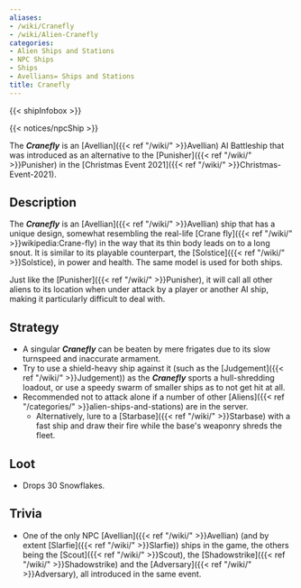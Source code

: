 ```yaml
---
aliases:
- /wiki/Cranefly
- /wiki/Alien-Cranefly
categories:
- Alien Ships and Stations
- NPC Ships
- Ships
- Avellians= Ships and Stations
title: Cranefly
---  
```


{{< shipInfobox >}}   

{{< notices/npcShip >}} 

The **_Cranefly_** is an [Avellian]({{< ref "/wiki/" >}}Avellian) AI Battleship that was introduced as an alternative to the [Punisher]({{< ref "/wiki/" >}}Punisher) in the [Christmas Event 2021]({{< ref "/wiki/" >}}Christmas-Event-2021).

## Description

The **_Cranefly_** is an [Avellian]({{< ref "/wiki/" >}}Avellian) ship that has a unique design, somewhat resembling the real-life [Crane fly]({{< ref "/wiki/" >}}wikipedia:Crane-fly) in the way that its thin body leads on to a long snout. It is similar to its playable counterpart, the [Solstice]({{< ref "/wiki/" >}}Solstice), in power and health. The same model is used for both ships.

Just like the [Punisher]({{< ref "/wiki/" >}}Punisher), it will call all other aliens to its location when under attack by a player or another AI ship, making it particularly difficult to deal with.

## Strategy

- A singular **_Cranefly_** can be beaten by mere frigates due to its slow turnspeed and inaccurate armament.
- Try to use a shield-heavy ship against it (such as the [Judgement]({{< ref "/wiki/" >}}Judgement)) as the **_Cranefly_** sports a hull-shredding loadout, or use a speedy swarm of smaller ships as to not get hit at all.
- Recommended not to attack alone if a number of other [Aliens]({{< ref "/categories/" >}}alien-ships-and-stations) are in the server.
  - Alternatively, lure to a [Starbase]({{< ref "/wiki/" >}}Starbase) with a fast ship and draw their fire while the base's weaponry shreds the fleet.

## Loot

- Drops 30 Snowflakes.

## Trivia

- One of the only NPC [Avellian]({{< ref "/wiki/" >}}Avellian) (and by extent [Slarfie]({{< ref "/wiki/" >}}Slarfie)) ships in the game, the others being the [Scout]({{< ref "/wiki/" >}}Scout), the [Shadowstrike]({{< ref "/wiki/" >}}Shadowstrike) and the [Adversary]({{< ref "/wiki/" >}}Adversary), all introduced in the same event.